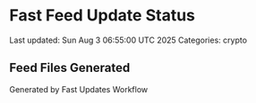 # Fast Feed Update Status
Last updated: Sun Aug  3 06:55:00 UTC 2025
Categories: crypto

## Feed Files Generated

Generated by Fast Updates Workflow
